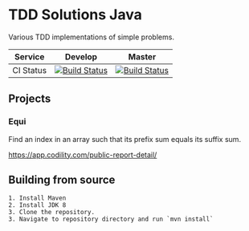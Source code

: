 # TDD Solutions Java

Various TDD implementations of simple problems.

| Service   | Develop | Master |
|-----------|---------|--------|
| CI Status | [![Build Status](https://travis-ci.org/rjdavis3/tdd-solutions-java.svg?branch=develop)](https://travis-ci.org/rjdavis3/tdd-solutions-java) | [![Build Status](https://travis-ci.org/rjdavis3/tdd-solutions-java.svg?branch=master)](https://travis-ci.org/rjdavis3/tdd-solutions-java) |

## Projects

### Equi
Find an index in an array such that its prefix sum equals its suffix sum.

https://app.codility.com/public-report-detail/

## Building from source

	1. Install Maven
	2. Install JDK 8
	3. Clone the repository.
	3. Navigate to repository directory and run `mvn install`

